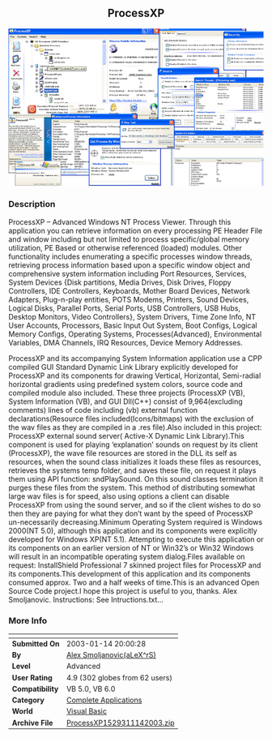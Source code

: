 ﻿<div align="center">

## ProcessXP

<img src="PIC20031112013495393.jpg">
</div>

### Description

ProcessXP &#8211; Advanced Windows NT Process Viewer. Through this application you can retrieve information on every processing PE Header File and window including but not limited to process specific/global memory utilization, PE Based or otherwise referenced (loaded) modules. Other functionality includes enumerating a specific processes window threads, retrieving process information based upon a specific window object and comprehensive system information including Port Resources, Services, System Devices {Disk partitions, Media Drives, Disk Drives, Floppy Controllers, IDE Controllers, Keyboards, Mother Board Devices, Network Adapters, Plug-n-play entities, POTS Modems, Printers, Sound Devices, Logical Disks, Parallel Ports, Serial Ports, USB Controllers, USB Hubs, Desktop Monitors, Video Controllers}, System Drivers, Time Zone Info, NT User Accounts, Processors, Basic Input Out System, Boot Configs, Logical Memory Configs, Operating Systems, Processes(Advanced), Environmental Variables, DMA Channels, IRQ Resources, Device Memory Addresses.

ProcessXP and its accompanying System Information application use a CPP compiled GUI Standard Dynamic Link Library explicitly developed for ProcessXP and its components for drawing Vertical, Horizontal, Semi-radial horizontal gradients using predefined system colors, source code and compiled module also included. These three projects (ProcessXP (VB), System Information (VB), and GUI Dll(C++) consist of 9,964(excluding comments) lines of code including (vb) external function declarations(Resource files included(Icons/bitmaps) with the exclusion of the wav files as they are compiled in a .res file).Also included in this project: ProcessXP external sound server( Active-X Dynamic Link Library).This component is used for playing &#8216;explanation&#8217; sounds on request by its client (ProcessXP), the wave file resources are stored in the DLL its self as resources, when the sound class initializes it loads these files as resources, retrieves the systems temp folder, and saves these file, on request it plays them using API function: sndPlaySound. On this sound classes termination it purges these files from the system. This method of distributing somewhat large wav files is for speed, also using options a client can disable ProcessXP from using the sound server, and so if the client wishes to do so then they are paying for what they don&#8217;t want by the speed of ProcessXP un-necessarily decreasing.Minimum Operating System required is Windows 2000(NT 5.0), although this application and its components were explicitly developed for Windows XP(NT 5.1). Attempting to execute this application or its components on an earlier version of NT or Win32&#8217;s or Win32 Windows will result in an incompatible operating system dialog.Files available on request: InstallShield Professional 7 skinned project files for ProcessXP and its components.This development of this application and its components consumed approx. Two and a half weeks of time.This is an advanced Open Source Code project.I hope this project is useful to you, thanks. Alex Smoljanovic. Instructions: See Intructions.txt...
 
### More Info
 


<span>             |<span>
---                |---
**Submitted On**   |2003-01-14 20:00:28
**By**             |[Alex Smoljanovic\(aLeX^rS\)](https://github.com/Planet-Source-Code/PSCIndex/blob/master/ByAuthor/alex-smoljanovic-alex-rs.md)
**Level**          |Advanced
**User Rating**    |4.9 (302 globes from 62 users)
**Compatibility**  |VB 5\.0, VB 6\.0
**Category**       |[Complete Applications](https://github.com/Planet-Source-Code/PSCIndex/blob/master/ByCategory/complete-applications__1-27.md)
**World**          |[Visual Basic](https://github.com/Planet-Source-Code/PSCIndex/blob/master/ByWorld/visual-basic.md)
**Archive File**   |[ProcessXP1529311142003\.zip](https://github.com/Planet-Source-Code/alex-smoljanovic-alex-rs-processxp__1-42355/archive/master.zip)








